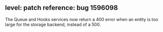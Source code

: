 level: patch
reference: bug 1596098
---
The Queue and Hooks services now return a 400 error when an entity is too large for the storage backend, instead of a 500.
